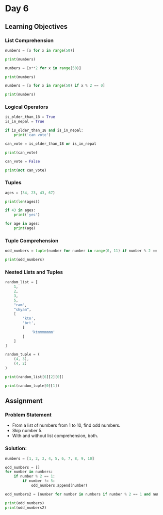 # Day 6

## Learning Objectives

### List Comprehension

```python
numbers = [x for x in range(50)]

print(numbers)
```

```python
numbers = [x**2 for x in range(50)]

print(numbers)
```

```python
numbers = [x for x in range(50) if x % 2 == 0]

print(numbers)
```


### Logical Operators

```python
is_older_than_18 = True
is_in_nepal = True

if is_older_than_18 and is_in_nepal:
    print('can vote')

can_vote = is_older_than_18 or is_in_nepal

print(can_vote)

can_vote = False

print(not can_vote)
```


### Tuples

```python
ages = (34, 23, 43, 67) 

print(len(ages))

if 43 in ages:
    print('yes')

for age in ages:
    print(age)
```


### Tuple Comprehension

```python
odd_numbers = tuple(number for number in range(0, 11) if number % 2 == 1)

print(odd_numbers)
```


### Nested Lists and Tuples

```python
random_list = [
    1,
    2,
    3,
    5,
    "ram",
    "shyam",
    [
        'ktm',
        'brt',
        [
            'ktmmmmmmm'
        ]
    ]
]

random_tuple = (
    (4, 3),
    (4, 2)
)

print(random_list[6][2][0])

print(random_tuple[0][1])
```


## Assignment

### Problem Statement

- From a list of numbers from 1 to 10, find odd numbers.
- Skip number 5.
- With and without list comprehension, both.


### Solution:

```python
numbers = [1, 2, 3, 4, 5, 6, 7, 8, 9, 10]

odd_numbers = []
for number in numbers:
    if number % 2 == 1:
        if number != 5:
            odd_numbers.append(number)

odd_numbers2 = [number for number in numbers if number % 2 == 1 and number != 5]

print(odd_numbers)
print(odd_numbers2)
```